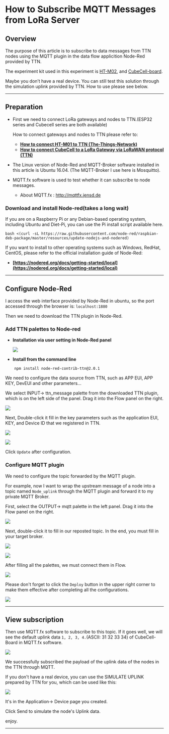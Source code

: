 # How to Subscribe MQTT Messages from LoRa Server
## Overview

The purpose of this article is to subscribe to data messages from TTN nodes using the MQTT plugin in the data flow applicition Node-Red provided by TTN.

The experiment kit used in this experiment is [HT-M02](https://heltec.org/project/ht-m02/), and [CubeCell-board](https://heltec.org/project/htcc-ab01/).

Maybe you don’t have a real device. You can still test this solution through the simulation uplink provided by TTN. How to use please see below.

----------
## Preparation

- First we need to connect LoRa gateways and nodes to TTN.(ESP32 series and Cubecell series are both available)

  How to connect gateways and nodes to TTN please refer to:

  - **[How to connect HT-M01 to TTN (The-Things-Network)](en/user_manual/how_to_connect_ht-m01_to_ttn-the-things-network)**
  - **[How to connect CubeCell to a LoRa Gateway via LoRaWAN protocol (TTN)](en/user_manual/how_to_connect_cubecell_to_ttn-the-things-network)**

- The Linux version of Node-Red and MQTT-Broker software installed in this article is Ubuntu 16.04. (The MQTT-Broker I use here is Mosquitto).

- MQTT.fx software is used to test whether it can subscribe to node messages.

  - About MQTT.fx : http://mqttfx.jensd.de 

### Download and install Node-red(takes a long wait)

If you are on a Raspberry Pi or any Debian-based operating system, including Ubuntu and Diet-Pi, you can use the Pi install script available here.

```Shell
bash <(curl -sL https://raw.githubusercontent.com/node-red/raspbian-deb-package/master/resources/update-nodejs-and-nodered)
```

If you want to install to other operating systems such as Windows, RedHat, CentOS, please refer to the official installation guide of Node-Red:
  - **[https://nodered.org/docs/getting-started/local](https://nodered.org/docs/getting-started/local)**

------------------
## Configure Node-Red

I access the web interface provided by Node-Red in ubuntu, so the port accessed through the browser is: `localhost:1880`

Then we need to download the TTN plugin in Node-Red.

### Add TTN palettes to Node-red

  - **Installation via user setting in Node-Red panel**

    ![](img/subscribe_mqtt_messages/01.png)

  - **Install from the command line**
```Shell
    npm install node-red-contrib-ttn@2.0.1
```
We need to configure the data source from TTN, such as APP EUI, APP KEY, DevEUI and other parameters...

We select INPUT-> ttn_message palette from the downloaded TTN plugin, which is on the left side of the panel.	Drag it into the Flow panel on the right.

![](img/subscribe_mqtt_messages/13.png)

Next, Double-click it fill in the key parameters such as the application EUI, KEY, and Device ID that we registered in TTN.

![](img/subscribe_mqtt_messages/03.png)

![](img/subscribe_mqtt_messages/04.png)

Click `Update` after configuration.

### Configure MQTT plugin

We need to configure the topic forwarded by the MQTT plugin.

For example, now I want to wrap the upstream message of a node into a topic named `Node_uplink` through the MQTT plugin and forward it to my private MQTT Broker. 

First, select the OUTPUT-> mqtt palette in the left panel. Drag it into the Flow panel on the right.

![](img/subscribe_mqtt_messages/05.png)

Next, double-click it to fill in our reposted topic. In the end, you must fill in your target broker.

![](img/subscribe_mqtt_messages/06.png)

![](img/subscribe_mqtt_messages/07.png)



After filling all the palettes, we must connect them in Flow.

![](img/subscribe_mqtt_messages/08.png)

Please don't forget to click the `Deploy` button in the upper right corner to make them effective after completing all the configurations.

![](img/subscribe_mqtt_messages/09.png)

------------------
## View subscription

Then use MQTT.fx software to subscribe to this topic. If it goes well, we will see the default uplink data  `1, 2, 3, 4.`(ASCII: 31 32 33 34) of CubeCell-Board in MQTT.fx software.

![](img/subscribe_mqtt_messages/10.png)

We successfully subscribed the payload of the uplink data of the nodes in the TTN through MQTT. 

If you don't have a real device, you can use the SIMULATE UPLINK prepared by TTN for you, which can be used like this:

![](img/subscribe_mqtt_messages/11.png)

It's in the Application-> Device page you created.

Click Send to simulate the node's Uplink data.

enjoy.

---------------------